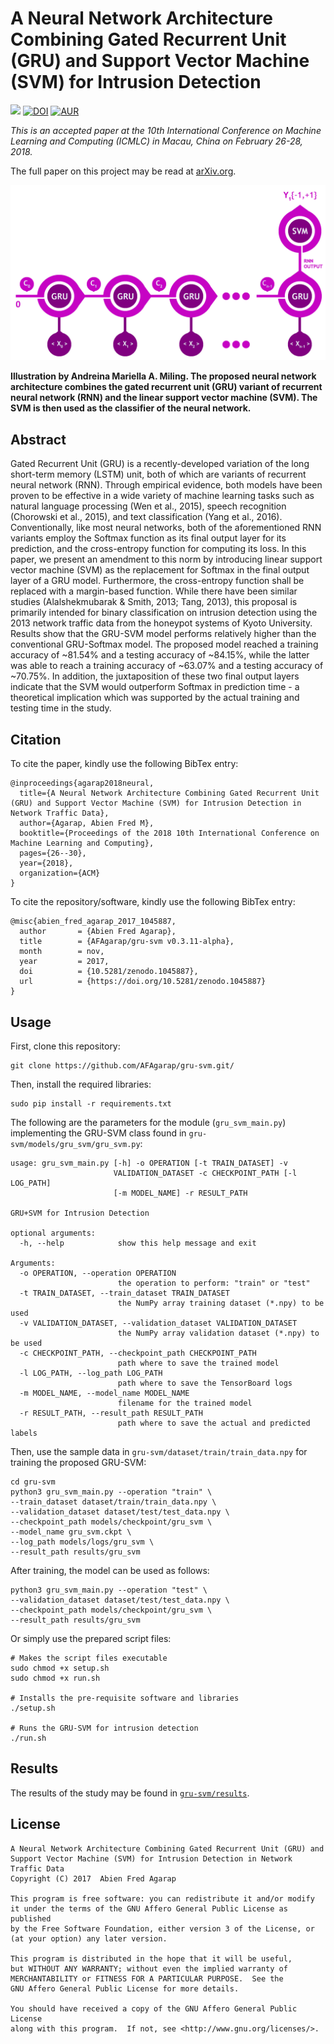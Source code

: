 A Neural Network Architecture Combining Gated Recurrent Unit (GRU) and Support Vector Machine (SVM) for Intrusion Detection
===

![](https://img.shields.io/badge/DOI-cs.NE%2F1709.03082-blue.svg)
[![DOI](https://zenodo.org/badge/DOI/10.5281/zenodo.1045887.svg)](https://doi.org/10.5281/zenodo.1045887)
[![AUR](https://img.shields.io/aur/license/yaourt.svg)]()

*This is an accepted paper at the 10th International Conference on Machine Learning and Computing (ICMLC) in Macau, China on February 26-28, 2018.*

The full paper on this project may be read at [arXiv.org](https://arxiv.org/abs/1709.03082).

![](figures/gru-svm.png)

**Illustration by Andreina Mariella A. Miling. The proposed neural network architecture combines the gated recurrent unit (GRU) variant of recurrent neural network (RNN) and the linear support vector machine (SVM). The SVM is then used as the classifier of the neural network.**

## Abstract
Gated Recurrent Unit (GRU) is a recently-developed variation of the long short-term memory (LSTM) unit, both of which
are variants of recurrent neural network (RNN). Through empirical evidence, both models have been proven to be effective
in a wide variety of machine learning tasks such as natural language processing (Wen et al., 2015), speech
recognition (Chorowski et al., 2015), and text classification (Yang et al., 2016). Conventionally, like most
neural networks, both of the aforementioned RNN variants employ the Softmax function as its final output layer for its
prediction, and the cross-entropy function for computing its loss. In this paper, we present an amendment to this norm
by introducing linear support vector machine (SVM) as the replacement for Softmax in the final output layer of a GRU
model. Furthermore, the cross-entropy function shall be replaced with a margin-based function. While there have been
similar studies (Alalshekmubarak & Smith, 2013; Tang, 2013), this proposal is primarily intended for binary
classification on intrusion detection using the 2013 network traffic data from the honeypot systems of Kyoto University.
Results show that the GRU-SVM model performs relatively higher than the conventional GRU-Softmax model. The proposed
model reached a training accuracy of ~81.54% and a testing accuracy of ~84.15%, while the latter was able to reach a
training accuracy of ~63.07% and a testing accuracy of ~70.75%. In addition, the juxtaposition of these two final output
layers indicate that the SVM would outperform Softmax in prediction time - a theoretical implication which was supported
by the actual training and testing time in the study.

## Citation

To cite the paper, kindly use the following BibTex entry:
```
@inproceedings{agarap2018neural,
  title={A Neural Network Architecture Combining Gated Recurrent Unit (GRU) and Support Vector Machine (SVM) for Intrusion Detection in Network Traffic Data},
  author={Agarap, Abien Fred M},
  booktitle={Proceedings of the 2018 10th International Conference on Machine Learning and Computing},
  pages={26--30},
  year={2018},
  organization={ACM}
}
```

To cite the repository/software, kindly use the following BibTex entry:
```
@misc{abien_fred_agarap_2017_1045887,
  author       = {Abien Fred Agarap},
  title        = {AFAgarap/gru-svm v0.3.11-alpha},
  month        = nov,
  year         = 2017,
  doi          = {10.5281/zenodo.1045887},
  url          = {https://doi.org/10.5281/zenodo.1045887}
}
```

## Usage

First, clone this repository:

```buildoutcfg
git clone https://github.com/AFAgarap/gru-svm.git/
```

Then, install the required libraries:

```buildoutcfg
sudo pip install -r requirements.txt
```

The following are the parameters for the module (`gru_svm_main.py`) implementing the GRU-SVM class found in `gru-svm/models/gru_svm/gru_svm.py`:

```buildoutcfg
usage: gru_svm_main.py [-h] -o OPERATION [-t TRAIN_DATASET] -v
                       VALIDATION_DATASET -c CHECKPOINT_PATH [-l LOG_PATH]
                       [-m MODEL_NAME] -r RESULT_PATH

GRU+SVM for Intrusion Detection

optional arguments:
  -h, --help            show this help message and exit

Arguments:
  -o OPERATION, --operation OPERATION
                        the operation to perform: "train" or "test"
  -t TRAIN_DATASET, --train_dataset TRAIN_DATASET
                        the NumPy array training dataset (*.npy) to be used
  -v VALIDATION_DATASET, --validation_dataset VALIDATION_DATASET
                        the NumPy array validation dataset (*.npy) to be used
  -c CHECKPOINT_PATH, --checkpoint_path CHECKPOINT_PATH
                        path where to save the trained model
  -l LOG_PATH, --log_path LOG_PATH
                        path where to save the TensorBoard logs
  -m MODEL_NAME, --model_name MODEL_NAME
                        filename for the trained model
  -r RESULT_PATH, --result_path RESULT_PATH
                        path where to save the actual and predicted labels
```

Then, use the sample data in `gru-svm/dataset/train/train_data.npy` for training the proposed GRU-SVM:

```buildoutcfg
cd gru-svm
python3 gru_svm_main.py --operation "train" \
--train_dataset dataset/train/train_data.npy \
--validation_dataset dataset/test/test_data.npy \
--checkpoint_path models/checkpoint/gru_svm \
--model_name gru_svm.ckpt \
--log_path models/logs/gru_svm \
--result_path results/gru_svm
```

After training, the model can be used as follows:

```buildoutcfg
python3 gru_svm_main.py --operation "test" \
--validation_dataset dataset/test/test_data.npy \
--checkpoint_path models/checkpoint/gru_svm \
--result_path results/gru_svm
```

Or simply use the prepared script files:

```buildoutcfg
# Makes the script files executable
sudo chmod +x setup.sh
sudo chmod +x run.sh

# Installs the pre-requisite software and libraries
./setup.sh

# Runs the GRU-SVM for intrusion detection
./run.sh
```

## Results

The results of the study may be found in [`gru-svm/results`](https://github.com/AFAgarap/gru-svm/tree/master/results).

## License

	A Neural Network Architecture Combining Gated Recurrent Unit (GRU) and
	Support Vector Machine (SVM) for Intrusion Detection in Network Traffic Data
	Copyright (C) 2017  Abien Fred Agarap

	This program is free software: you can redistribute it and/or modify
	it under the terms of the GNU Affero General Public License as published
	by the Free Software Foundation, either version 3 of the License, or
	(at your option) any later version.

	This program is distributed in the hope that it will be useful,
	but WITHOUT ANY WARRANTY; without even the implied warranty of
	MERCHANTABILITY or FITNESS FOR A PARTICULAR PURPOSE.  See the
	GNU Affero General Public License for more details.

	You should have received a copy of the GNU Affero General Public License
	along with this program.  If not, see <http://www.gnu.org/licenses/>.
